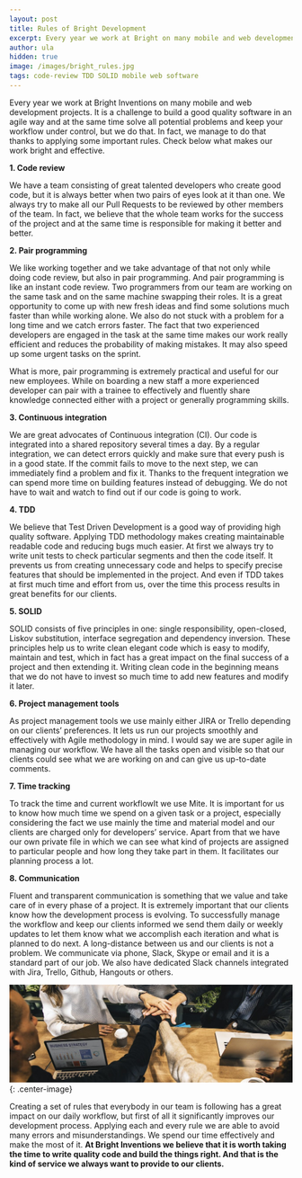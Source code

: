 ```yaml
---
layout: post
title: Rules of Bright Development
excerpt: Every year we work at Bright on many mobile and web development projects. It is a challenge to build a good quality software in an agile way and at the same time solve all potential problems and keep your workflow under control, but we do that. In fact, we manage to do that thanks to applying some important rules. Check below what makes our work bright and effective.
author: ula
hidden: true
image: /images/bright_rules.jpg
tags: code-review TDD SOLID mobile web software 
---
```

Every year we work at Bright Inventions on many mobile and web development projects. It is a challenge to build a good quality software in an agile way and at the same time solve all potential problems and keep your workflow under control, but we do that. In fact, we manage to do that thanks to applying some important rules. Check below what makes our work bright and effective.

**1.  Code review**

We have a team consisting of great talented developers who create good code, but it is always better when two pairs of eyes look at it than one. We always try to make all our Pull Requests to be reviewed by other members of the team. In fact, we believe that the whole team works for the success of the project and at the same time is responsible for making it better and better.

**2. Pair programming**

We like working together and we take advantage of that not only while doing code review, but also in pair programming. And pair programming is like an instant code review. Two programmers from our team are working on the same task and on the same machine swapping their roles. It is a great opportunity to come up with new fresh  ideas and find some solutions much faster than while working alone. We also do not stuck with a problem for a long time and we catch errors faster. The fact that two experienced developers are engaged in the task at the same time makes our work really efficient and reduces the probability of making mistakes. It may also speed up some urgent tasks on the sprint.

What is more, pair programming is extremely practical and useful for our new employees. While on boarding a new staff a more experienced developer can pair with a trainee to effectively and fluently share knowledge connected either with a project or generally programming skills.

**3. Continuous integration**

We are great advocates of Continuous integration (CI). Our code is integrated into a shared repository several times a day. By a regular integration, we can detect errors quickly and make sure that every push is in a good state. If the commit fails to move to the next step, we can immediately find a problem and fix it. Thanks to the frequent integration we can spend more time on building features instead of debugging. We do not have to wait and watch to find out if our code is going to work.

**4. TDD**

We believe that Test Driven Development is a good way of providing high quality software. Applying TDD methodology makes creating  maintainable readable code and reducing bugs much easier. At first we always try to write unit tests to check particular segments and then the code itself. It prevents us from creating unnecessary code and helps to specify precise features that should be implemented in the project. And even if TDD takes at first much time and effort from us, over the time this process results in great benefits for our clients. 

**5. SOLID**

SOLID consists of five principles in one: single responsibility, open-closed, Liskov substitution, interface segregation and dependency inversion. These principles help us to write clean elegant code which is easy to modify, maintain and test, which in fact has a great impact on the final success of a project and then extending it. Writing clean code in the beginning means that we do not have to invest so much time to add new features and modify it later.

**6. Project management tools**

As project management tools we use mainly either JIRA or Trello depending on our clients’ preferences. It lets us run our projects smoothly and effectively with Agile methodology in mind. I would say we are super agile in managing our workflow. We have all the tasks open and visible so that our clients could see what we are working on and can give us up-to-date comments.

**7. Time tracking**

To track the time and current workflowIt we use Mite. It is important for us to know how much time we spend on a given task or a project, especially considering the fact we use mainly the time and material model and our clients are charged only for developers’ service. Apart from that we have our own private file in which we can see what kind of projects are assigned to particular people and how long they take part in them. It facilitates our planning process a lot. 

**8. Communication**

Fluent and transparent communication is something that we value and take care of in every phase of a project. It is extremely important that our clients know how the development process is evolving. To successfully manage the workflow and keep our clients informed we send them daily or weekly updates to let them know what we accomplish each iteration and what is planned to do next.
A long-distance between us and our clients is not a problem. We communicate via phone, Slack, Skype or email and it is a standard part of our job. We also have dedicated Slack channels integrated with Jira, Trello, Github, Hangouts or others.

![](/images/bright_rules.jpg){: .center-image}

Creating a set of rules that everybody in our team is following has a great impact on our daily workflow, but first of all it significantly improves our development process. Applying each and every rule we are able to avoid many errors and misunderstandings. We spend our time effectively and make the most of it. **At Bright Inventions we believe that it is worth taking the time to write quality code and build the things right. And that is the kind of service we always want to provide to our clients.**

